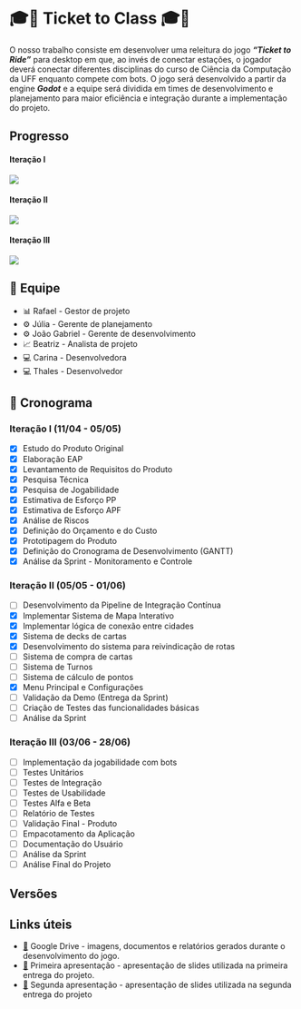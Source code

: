 # :mortar_board::ticket: Ticket to Class :mortar_board::ticket: 
O nosso trabalho consiste em desenvolver uma releitura do jogo ***“Ticket to Ride”*** para desktop em que, ao invés de conectar estações, o jogador deverá conectar diferentes disciplinas do curso de Ciência da Computação da UFF enquanto compete com bots. O jogo será desenvolvido a partir da engine ***Godot*** e a equipe será dividida em times de desenvolvimento e planejamento para maior eficiência e integração durante a implementação do projeto.

## Progresso

#### Iteração I
  ![](https://geps.dev/progress/100?dangerColor=800000&warningColor=ff9900&successColor=006600)

#### Iteração II 
  ![](https://geps.dev/progress/42?dangerColor=800000&warningColor=ff9900&successColor=006600)

#### Iteração III 
  ![](https://geps.dev/progress/0?dangerColor=800000&warningColor=ff9900&successColor=006600)

## :busts_in_silhouette: Equipe
* :bar_chart: Rafael - Gestor de projeto 
* :gear: Júlia - Gerente de planejamento
* :gear: João Gabriel - Gerente de desenvolvimento
* :chart_with_upwards_trend: Beatriz - Analista de projeto
* :computer: Carina - Desenvolvedora
* :computer: Thales - Desenvolvedor
  
## :calendar: Cronograma
### Iteração I (11/04 - 05/05)
- [X] Estudo do Produto Original
- [X] Elaboração EAP
- [X] Levantamento de Requisitos do Produto
- [X] Pesquisa Técnica
- [X] Pesquisa de Jogabilidade
- [X] Estimativa de Esforço PP
- [X] Estimativa de Esforço APF
- [X] Análise de Riscos
- [X] Definição do Orçamento e do Custo
- [X] Prototipagem do Produto
- [X] Definição do Cronograma de Desenvolvimento (GANTT)
- [X] Análise da Sprint - Monitoramento e Controle

### Iteração II (05/05 - 01/06)
- [ ] Desenvolvimento da Pipeline de Integração Contínua
- [x] Implementar Sistema de Mapa Interativo
- [x] Implementar lógica de conexão entre cidades
- [x] Sistema de decks de cartas
- [x] Desenvolvimento do sistema para reivindicação de rotas
- [ ] Sistema de compra de cartas
- [ ] Sistema de Turnos
- [ ] Sistema de cálculo de pontos
- [x] Menu Principal e Configurações
- [ ] Validação da Demo (Entrega da Sprint)
- [ ] Criação de Testes das funcionalidades básicas
- [ ] Análise da Sprint

### Iteração III (03/06 - 28/06)
- [ ] Implementação da jogabilidade com bots
- [ ] Testes Unitários
- [ ] Testes de Integração
- [ ] Testes de Usabilidade
- [ ] Testes Alfa e Beta
- [ ] Relatório de Testes
- [ ] Validação Final - Produto
- [ ] Empacotamento da Aplicação
- [ ] Documentação do Usuário
- [ ] Análise da Sprint
- [ ] Análise Final do Projeto

## Versões


## Links úteis 
+ [:link:](https://drive.google.com/drive/folders/1cuiLI-nLHgZQftqxqwLhmsISwi6Ljx0f?usp=drive_link) Google Drive - imagens, documentos e relatórios gerados durante o desenvolvimento do jogo.
+ [:link:](https://www.canva.com/design/DAGmO0nm1Io/6k_SZDvsDn_vYE2s3cZuHA/view?utm_content=DAGmO0nm1Io&utm_campaign=designshare&utm_medium=link2&utm_source=uniquelinks&utlId=h14eb927491) Primeira apresentação - apresentação de slides utilizada na primeira entrega do projeto.
+ [:link:](https://www.canva.com/design/DAGoTfS5UDs/SqobLz9NjghUm6eEAiyMbQ/view?utm_content=DAGoTfS5UDs&utm_campaign=designshare&utm_medium=link2&utm_source=uniquelinks&utlId=h291b6ab2b8) Segunda apresentação - apresentação de slides utilizada na segunda entrega do projeto
